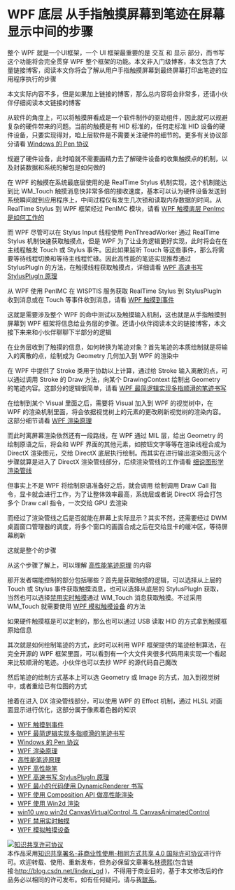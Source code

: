 
# WPF 底层 从手指触摸屏幕到笔迹在屏幕显示中间的步骤

整个 WPF 就是一个UI框架，一个 UI 框架最重要的是 交互 和 显示 部分，而书写这个功能将会完全贯穿 WPF 整个框架的功能。本文非入门级博客，本文包含了大量链接博客，阅读本文你将会了解从用户手指触摸屏幕到最终屏幕打印出笔迹的应用程序执行的步骤

<!--more-->


<!-- 发布 -->

本文实际内容不多，但是如果加上链接的博客，那么总内容将会非常多，还请小伙伴仔细阅读本文链接的博客

从软件的角度上，可以将触摸屏看成是一个软件制作的驱动组件，因此就可以规避复杂的硬件带来的问题。当前的触摸是有 HID 标准的，任何走标准 HID 设备的硬件设备，只要实现得对，咱上层软件是不需要关注硬件的细节的。更多有关协议部分请看 [Windows 的 Pen 协议](https://blog.lindexi.com/post/Windows-%E7%9A%84-Pen-%E5%8D%8F%E8%AE%AE.html)

规避了硬件设备，此时咱就不需要画精力去了解硬件设备的收集触摸点的机制，以及封装数据和系统的解包是如何做的

在 WPF 的触摸在系统最底层使用的是 RealTime Stylus 机制实现，这个机制能达到比 WM_Touch 触摸消息快非常多倍的接收速度，基本可以认为硬件设备发送到系统瞬间就到应用程序上，中间过程仅有发生几次锁和读取内存数据的时间。从 RealTime Stylus 到 WPF 框架经过 PenIMC 模块，请看 [WPF 触摸底层 PenImc 是如何工作的](https://blog.lindexi.com/post/WPF-%E8%A7%A6%E6%91%B8%E5%BA%95%E5%B1%82-PenImc-%E6%98%AF%E5%A6%82%E4%BD%95%E5%B7%A5%E4%BD%9C%E7%9A%84.html)

而 WPF 尽管可以在 Stylus Input 线程使用 PenThreadWorker 通过 RealTime Stylus 机制快速获取触摸点，但是 WPF 为了让业务逻辑更好实现，此时将会在在主线程触发 Touch 或 Stylus 事件。因此如果监听 Touch 等这些事件，那么将需要等待线程切换和等待主线程忙碌。因此高性能的笔迹实现推荐通过 StylusPlugIn 的方法，在触摸线程获取触摸点，详细请看 [WPF 高速书写 StylusPlugIn 原理](https://blog.lindexi.com/post/WPF-%E9%AB%98%E9%80%9F%E4%B9%A6%E5%86%99-StylusPlugIn-%E5%8E%9F%E7%90%86.html)

从 WPF 使用 PenIMC 在 WISPTIS 服务获取 RealTime Stylus 到 StylusPlugIn 收到消息或在 Touch 等事件收到消息，请看 [WPF 触摸到事件](https://blog.lindexi.com/post/WPF-%E8%A7%A6%E6%91%B8%E5%88%B0%E4%BA%8B%E4%BB%B6.html)

这就是需要涉及整个 WPF 的命中测试以及触摸输入机制，这也就是从手指触摸到屏幕到 WPF 框架将信息给业务层的步骤。还请小伙伴阅读本文的链接博客，本文接下来来和小伙伴聊聊下半部分的逻辑

在业务层收到了触摸的信息，如何转换为笔迹对象？首先笔迹的本质绘制就是将输入的离散的点，绘制成为 Geometry 几何加入到 WPF 的渲染中

在 WPF 中提供了 Stroke 类用于协助以上计算，通过给 Stroke 输入离散的点，可以通过调用 Stroke 的 Draw 方法，向某个 DrawingContext 绘制出 Geometry 的笔迹内容。这部分的逻辑很简单，请看 [WPF 最简逻辑实现多指顺滑的笔迹书写](https://blog.lindexi.com/post/WPF-%E6%9C%80%E7%AE%80%E9%80%BB%E8%BE%91%E5%AE%9E%E7%8E%B0%E5%A4%9A%E6%8C%87%E9%A1%BA%E6%BB%91%E7%9A%84%E7%AC%94%E8%BF%B9%E4%B9%A6%E5%86%99.html)

在绘制到某个 Visual 里面之后，需要将 Visual 加入到 WPF 的视觉树中，在 WPF 的渲染机制里面，将会依据视觉树上的元素的更改刷新视觉树的渲染内容。这部分细节请看 [WPF 渲染原理](https://blog.lindexi.com/post/WPF-%E6%B8%B2%E6%9F%93%E5%8E%9F%E7%90%86.html)

而此时离屏幕渲染依然还有一段路线，在 WPF 通过 MIL 层，给出 Geometry 的绘制原语之后，将会和 WPF 界面的其他元素，如按钮文字等等在渲染线程合成为 DirectX 渲染图元，交给 DirectX 底层执行绘制。而其实在进行输出渲染图元这个步骤就算是进入了 DirectX 渲染管线部分，后续渲染管线的工作请看 [细说图形学渲染管线](https://zhuanlan.zhihu.com/p/79183044)

但事实上不是 WPF 将绘制原语准备好之后，就会调用 绘制调用 Draw Call 指令，显卡就会进行工作，为了让整体效率最高，系统层或者说 DirectX 将会打包多个 Draw call 指令，一次交给 GPU 去渲染

而经过了渲染管线之后是否就能在屏幕上实际显示？其实不然，还需要经过 DWM 桌面窗口管理器的调度，将多个窗口的画面合成之后在交给显卡的缓冲区，等待屏幕刷新

这就是整个的步骤

从这个步骤了解上，可以理解 [高性能笔迹原理](https://blog.lindexi.com/post/%E9%AB%98%E6%80%A7%E8%83%BD%E7%AC%94%E8%BF%B9%E5%8E%9F%E7%90%86.html) 的内容

那开发者端能控制的部分包括哪些？首先是获取触摸的逻辑，可以选择从上层的 Touch 或 Stylus 事件获取触摸消息，也可以选择从底层的 StylusPlugIn 获取，当然也可以选择[禁用实时触摸](https://blog.lindexi.com/post/WPF-%E7%A6%81%E7%94%A8%E5%AE%9E%E6%97%B6%E8%A7%A6%E6%91%B8.html)通过 WM_Touch 消息获取触摸。不过采用 WM_Touch 就需要使用 [WPF 模拟触摸设备](https://blog.lindexi.com/post/WPF-%E6%A8%A1%E6%8B%9F%E8%A7%A6%E6%91%B8%E8%AE%BE%E5%A4%87.html) 的方法

如果硬件触摸框是可以定制的，那么也可以通过 USB 读取 HID 的方式拿到触摸框原始信息

其次就是如何绘制笔迹的方式，此时可以利用 WPF 框架提供的笔迹绘制算法，在完全开源的 WPF 框架里面，可以看到有一个大文件夹很多代码用来实现一个看起来比较顺滑的笔迹。小伙伴也可以去抄 WPF 的源代码自己魔改

然后笔迹的绘制方式基本上可以选 Geometry 或 Image 的方式，加入到视觉树中，或者重绘已有位图的方式

接着在进入 DX 渲染管线部分，可以使用 WPF 的 Effect 机制，通过 HLSL 对画面显示进行优化，这部分属于像素着色器的知识

- [WPF 触摸到事件](https://blog.lindexi.com/post/WPF-%E8%A7%A6%E6%91%B8%E5%88%B0%E4%BA%8B%E4%BB%B6.html)
- [WPF 最简逻辑实现多指顺滑的笔迹书写](https://blog.lindexi.com/post/WPF-%E6%9C%80%E7%AE%80%E9%80%BB%E8%BE%91%E5%AE%9E%E7%8E%B0%E5%A4%9A%E6%8C%87%E9%A1%BA%E6%BB%91%E7%9A%84%E7%AC%94%E8%BF%B9%E4%B9%A6%E5%86%99.html)
- [Windows 的 Pen 协议](https://blog.lindexi.com/post/Windows-%E7%9A%84-Pen-%E5%8D%8F%E8%AE%AE.html)
- [WPF 渲染原理](https://lindexi.gitee.io/post/WPF-%E6%B8%B2%E6%9F%93%E5%8E%9F%E7%90%86.html )
- [高性能笔迹原理](https://blog.lindexi.com/post/%E9%AB%98%E6%80%A7%E8%83%BD%E7%AC%94%E8%BF%B9%E5%8E%9F%E7%90%86.html)
- [WPF 高性能笔](https://blog.lindexi.com/post/WPF-%E9%AB%98%E6%80%A7%E8%83%BD%E7%AC%94.html ) 
- [WPF 高速书写 StylusPlugIn 原理](https://blog.lindexi.com/post/WPF-%E9%AB%98%E9%80%9F%E4%B9%A6%E5%86%99-StylusPlugIn-%E5%8E%9F%E7%90%86.html )
- [WPF 最小的代码使用 DynamicRenderer 书写](https://blog.lindexi.com/post/WPF-%E6%9C%80%E5%B0%8F%E7%9A%84%E4%BB%A3%E7%A0%81%E4%BD%BF%E7%94%A8-DynamicRenderer-%E4%B9%A6%E5%86%99.html )
- [WPF 使用 Composition API 做高性能渲染](https://blog.lindexi.com/post/WPF-%E4%BD%BF%E7%94%A8-Composition-API-%E5%81%9A%E9%AB%98%E6%80%A7%E8%83%BD%E6%B8%B2%E6%9F%93.html )
- [WPF 使用 Win2d 渲染](https://blog.lindexi.com/post/WPF-%E4%BD%BF%E7%94%A8-Win2d-%E6%B8%B2%E6%9F%93.html )
- [win10 uwp win2d CanvasVirtualControl 与 CanvasAnimatedControl](https://blog.lindexi.com/post/win10-uwp-win2d-CanvasVirtualControl-%E4%B8%8E-CanvasAnimatedControl.html )
- [WPF 禁用实时触摸](https://blog.lindexi.com/post/WPF-%E7%A6%81%E7%94%A8%E5%AE%9E%E6%97%B6%E8%A7%A6%E6%91%B8.html)
- [WPF 模拟触摸设备](https://blog.lindexi.com/post/WPF-%E6%A8%A1%E6%8B%9F%E8%A7%A6%E6%91%B8%E8%AE%BE%E5%A4%87.html)





<a rel="license" href="http://creativecommons.org/licenses/by-nc-sa/4.0/"><img alt="知识共享许可协议" style="border-width:0" src="https://licensebuttons.net/l/by-nc-sa/4.0/88x31.png" /></a><br />本作品采用<a rel="license" href="http://creativecommons.org/licenses/by-nc-sa/4.0/">知识共享署名-非商业性使用-相同方式共享 4.0 国际许可协议</a>进行许可。欢迎转载、使用、重新发布，但务必保留文章署名[林德熙](http://blog.csdn.net/lindexi_gd)(包含链接:http://blog.csdn.net/lindexi_gd )，不得用于商业目的，基于本文修改后的作品务必以相同的许可发布。如有任何疑问，请与我[联系](mailto:lindexi_gd@163.com)。